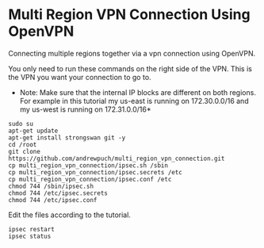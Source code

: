 # Multi Region VPN Connection Using OpenVPN
Connecting multiple regions together via a vpn connection using OpenVPN.

You only need to run these commands on the right side of the VPN. This is the VPN you want your connection to go to.

* Note: Make sure that the internal IP blocks are different on both regions. For example in this tutorial my us-east is running on 172.30.0.0/16 and my us-west is running on 172.31.0.0/16*

```
sudo su
apt-get update
apt-get install strongswan git -y
cd /root
git clone https://github.com/andrewpuch/multi_region_vpn_connection.git
cp multi_region_vpn_connection/ipsec.sh /sbin
cp multi_region_vpn_connection/ipsec.secrets /etc
cp multi_region_vpn_connection/ipsec.conf /etc
chmod 744 /sbin/ipsec.sh
chmod 744 /etc/ipsec.secrets
chmod 744 /etc/ipsec.conf
```

Edit the files according to the tutorial.

```
ipsec restart
ipsec status
```
